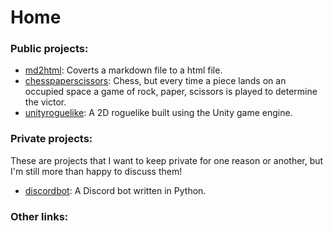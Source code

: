 # Home

### Public projects:

- [md2html](md2html): Coverts a markdown file to a html file.
- [chesspaperscissors](chesspaperscissors): Chess, but every time a piece lands on an occupied space a game of rock, paper, scissors is played to determine the victor.
- [unityroguelike](unityroguelike): A 2D roguelike built using the Unity game engine. 

### Private projects:
These are projects that I want to keep private for one reason or another, but I'm still more than happy to discuss them!
- [discordbot](discordbot): A Discord bot written in Python. 

### Other links: 
